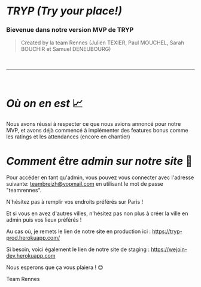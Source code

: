 # ___TRYP (Try your place!)___ 

### Bievenue dans notre version MVP de TRYP 
>Created by la team Rennes (Julien TEXIER, Paul MOUCHEL, Sarah BOUCHIR et Samuel DENEUBOURG)
>

</br>

________________________________________________________
</br>

# ___Où on en est___ :chart_with_upwards_trend:

Nous avons réussi à respecter ce que nous avions annoncé pour notre MVP, et avons déjà commencé à implémenter des features bonus comme les ratings et les attendances (encore en chantier)


# ___Comment être admin sur notre site___ :robot:

Pour accéder en tant qu'admin, vous pouvez vous connecter avec l'adresse suivante:
teambreizh@yopmail.com en utilisant le mot de passe "teamrennes".

N'hésitez pas à remplir vos endroits préférés sur Paris !

Et si vous en avez d'autres villes, n'hésitez pas non plus à créer la ville en admin puis vos lieux préférés !


Au cas où, je remets le lien de notre site en production ici : https://tryp-prod.herokuapp.com/

Si besoin, voici également le lien de notre site de staging : https://wejoin-dev.herokuapp.com

Nous esperons que ça vous plaiera ! :blush:

Team Rennes